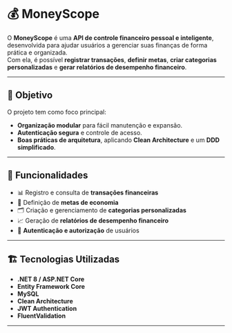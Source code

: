 # 💰 MoneyScope

O **MoneyScope** é uma **API de controle financeiro pessoal e inteligente**, desenvolvida para ajudar usuários a gerenciar suas finanças de forma prática e organizada.  
Com ela, é possível **registrar transações**, **definir metas**, **criar categorias personalizadas** e **gerar relatórios de desempenho financeiro**.

---

## 🚀 Objetivo

O projeto tem como foco principal:
- **Organização modular** para fácil manutenção e expansão.
- **Autenticação segura** e controle de acesso.
- **Boas práticas de arquitetura**, aplicando **Clean Architecture** e um **DDD simplificado**.

---

## 🧩 Funcionalidades

- 📊 Registro e consulta de **transações financeiras**  
- 🎯 Definição de **metas de economia**  
- 🗂️ Criação e gerenciamento de **categorias personalizadas**  
- 📈 Geração de **relatórios de desempenho financeiro**  
- 🔐 **Autenticação e autorização** de usuários  

---

## 🏗️ Tecnologias Utilizadas

- **.NET 8 / ASP.NET Core**  
- **Entity Framework Core**  
- **MySQL** 
- **Clean Architecture**  
- **JWT Authentication**  
- **FluentValidation**

---
